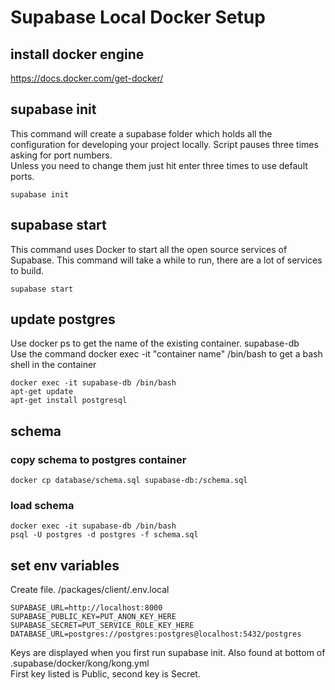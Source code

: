 # Supabase Local Docker Setup

## install docker engine

https://docs.docker.com/get-docker/

## supabase init

This command will create a supabase folder which holds all the configuration for developing your project locally. Script pauses three times asking for port numbers.</br> Unless you need to change them just hit enter three times to use default ports.

```
supabase init
```

## supabase start

This command uses Docker to start all the open source services of Supabase. This command will take a while to run, there are a lot of services to build.

```
supabase start
```

## update postgres

Use docker ps to get the name of the existing container. supabase-db</br>
Use the command docker exec -it "container name" /bin/bash to get a bash shell in the container

```
docker exec -it supabase-db /bin/bash
apt-get update
apt-get install postgresql
```

## schema

### copy schema to postgres container

```
docker cp database/schema.sql supabase-db:/schema.sql
```

### load schema

```
docker exec -it supabase-db /bin/bash
psql -U postgres -d postgres -f schema.sql
```

## set env variables

Create file.
/packages/client/.env.local

```
SUPABASE_URL=http://localhost:8000
SUPABASE_PUBLIC_KEY=PUT_ANON_KEY_HERE
SUPABASE_SECRET=PUT_SERVICE_ROLE_KEY_HERE
DATABASE_URL=postgres://postgres:postgres@localhost:5432/postgres
```

Keys are displayed when you first run supabase init. Also found at bottom of .supabase/docker/kong/kong.yml</br>
First key listed is Public, second key is Secret.
